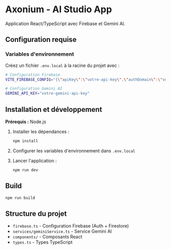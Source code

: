# Axonium - AI Studio App

Application React/TypeScript avec Firebase et Gemini AI.

## Configuration requise

### Variables d'environnement

Créez un fichier `.env.local` à la racine du projet avec :

```bash
# Configuration Firebase
VITE_FIREBASE_CONFIG="{\"apiKey\":\"votre-api-key\",\"authDomain\":\"votre-projet.firebaseapp.com\",\"projectId\":\"votre-projet-id\",\"storageBucket\":\"votre-projet.appspot.com\",\"messagingSenderId\":\"123456789\",\"appId\":\"1:123456789:web:abcdef\"}"

# Configuration Gemini AI
GEMINI_API_KEY="votre-gemini-api-key"
```

## Installation et développement

**Prérequis :** Node.js

1. Installer les dépendances :
   ```bash
   npm install
   ```

2. Configurer les variables d'environnement dans `.env.local`

3. Lancer l'application :
   ```bash
   npm run dev
   ```

## Build

```bash
npm run build
```

## Structure du projet

- `firebase.ts` - Configuration Firebase (Auth + Firestore)
- `services/geminiService.ts` - Service Gemini AI
- `components/` - Composants React
- `types.ts` - Types TypeScript
